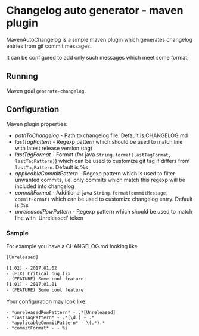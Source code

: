 # Changelog auto generator - maven plugin
MavenAutoChangelog is a simple maven plugin which generates changelog entries from git commit messages.

It can be configured to add only such messages which meet some format;

## Running
Maven goal `generate-changelog`. 

## Configuration

Maven plugin properties:
- *pathToChangelog* - Path to changelog file. Default is CHANGELOG.md
- *lastTagPattern* - Regexp pattern which should be used to match line with latest release version (tag)
- *lastTagFormat* - Format (for java <code>String.format(lastTagFormat, lastTagPattern)</code>) which can be used to customize git tag if differs from <code>lastTagPattern</code>. Default is %s
- *applicableCommitPattern* - Regexp pattern which is used to filter unwanted commits, i.e. only commits which match this regexp will be included into changelog
- *commitFormat* - Additional java <code>String.format(commitMessage, commitFormat)</code> which can be used to customize changelog entry. Default is %s
- *unreleasedRowPattern* - Regexp pattern which should be used to match line with 'Unreleased' token

### Sample
For example you have a CHANGELOG.md looking like
```html
[Unreleased]

[1.02] - 2017.01.02
- (FIX) Critical bug fix
- (FEATURE) Some cool feature
[1.01] - 2017.01.01
- (FEATURE) Some cool feature
```

Your configuration may look like:
```
- *unreleasedRowPattern* - .*[Unreleased]
- *lastTagPattern* - .*[\d.] - .*
- *applicableCommitPattern* - \(.*).* 
- *commitFormat* - - %s
```
